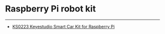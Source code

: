 # Raspberry Pi robot kit
---

* [KS0223 Keyestudio Smart Car Kit for Raspberry Pi](https://docs.keyestudio.com/projects/KS0223/en/latest/)









